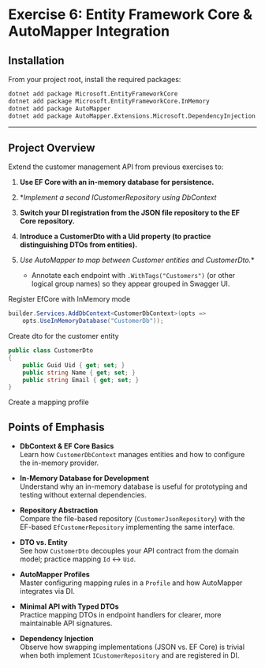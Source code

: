 # Exercise 6: Entity Framework Core & AutoMapper Integration

## Installation

From your project root, install the required packages:

```bash
dotnet add package Microsoft.EntityFrameworkCore
dotnet add package Microsoft.EntityFrameworkCore.InMemory
dotnet add package AutoMapper
dotnet add package AutoMapper.Extensions.Microsoft.DependencyInjection
```
---

## Project Overview
Extend the customer management API from previous exercises to:

1. **Use EF Core with an in-memory database for persistence.**  
 
2. **Implement a second ICustomerRepository using DbContext*  

3. **Switch your DI registration from the JSON file repository to the EF Core repository.**  

4. **Introduce a CustomerDto with a Uid property (to practice distinguishing DTOs from entities).**  
  
5. *Use AutoMapper to map between Customer entities and CustomerDto.**  
   - Annotate each endpoint with `.WithTags("Customers")` (or other logical group names) so they appear grouped in Swagger UI.


Register EfCore with InMemory mode
```csharp
builder.Services.AddDbContext<CustomerDbContext>(opts =>
    opts.UseInMemoryDatabase("CustomerDb"));
```

Create dto for the customer entity
```csharp
public class CustomerDto
{
    public Guid Uid { get; set; }
    public string Name { get; set; }
    public string Email { get; set; }
}
```

Create a mapping profile

## Points of Emphasis

- **DbContext & EF Core Basics**  
  Learn how `CustomerDbContext` manages entities and how to configure the in-memory provider.

- **In-Memory Database for Development**  
  Understand why an in-memory database is useful for prototyping and testing without external dependencies.

- **Repository Abstraction**  
  Compare the file-based repository (`CustomerJsonRepository`) with the EF-based `EfCustomerRepository` implementing the same interface.

- **DTO vs. Entity**  
  See how `CustomerDto` decouples your API contract from the domain model; practice mapping `Id` ↔ `Uid`.

- **AutoMapper Profiles**  
  Master configuring mapping rules in a `Profile` and how AutoMapper integrates via DI.

- **Minimal API with Typed DTOs**  
  Practice mapping DTOs in endpoint handlers for clearer, more maintainable API signatures.

- **Dependency Injection**  
  Observe how swapping implementations (JSON vs. EF Core) is trivial when both implement `ICustomerRepository` and are registered in DI.


